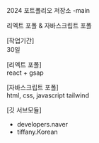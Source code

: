 2024 포트폴리오 저장소 -main

리엑트 포폴 & 자바스크립트 포폴

[작업기간] <br/>
30일

[리엑트 포폴] <br/>
react + gsap

[자바스크립트 포폴] <br/>
html, css, javascript tailwind

[깃 서브모듈]  <br/>
- developers.naver  <br/>
- tiffany.Korean  <br/>

